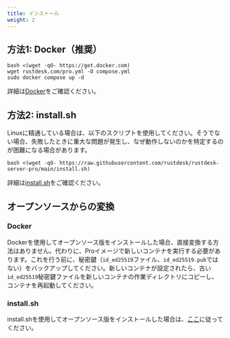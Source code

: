 ```yaml
---
title: インストール
weight: 2
---
```


## 方法1: Docker（推奨）

```
bash <(wget -qO- https://get.docker.com)
wget rustdesk.com/pro.yml -O compose.yml
sudo docker compose up -d
```

詳細は[Docker](/docs/en/self-host/rustdesk-server-pro/installscript/docker/)をご確認ください。

## 方法2: install.sh

Linuxに精通している場合は、以下のスクリプトを使用してください。そうでない場合、失敗したときに重大な問題が発生し、なぜ動作しないのかを特定するのが困難になる場合があります。

`bash <(wget -qO- https://raw.githubusercontent.com/rustdesk/rustdesk-server-pro/main/install.sh)`

詳細は[install.sh](/docs/en/self-host/rustdesk-server-pro/installscript/script/)をご確認ください。

## オープンソースからの変換

### Docker
Dockerを使用してオープンソース版をインストールした場合、直接変換する方法はありません。代わりに、Proイメージで新しいコンテナを実行する必要があります。これを行う前に、秘密鍵（`id_ed25519`ファイル、`id_ed25519.pub`ではない）をバックアップしてください。新しいコンテナが設定されたら、古い`id_ed25519`秘密鍵ファイルを新しいコンテナの作業ディレクトリにコピーし、コンテナを再起動してください。

### install.sh
install.shを使用してオープンソース版をインストールした場合は、[ここ](/docs/en/self-host/rustdesk-server-pro/installscript/script/#convert-from-open-source)に従ってください。